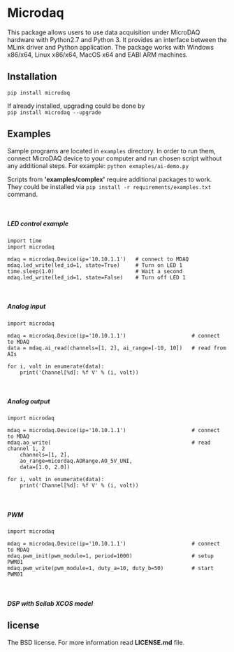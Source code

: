 # Microdaq

This package allows users to use data acquisition under MicroDAQ hardware 
with Python2.7 and Python 3. It provides an interface between the MLink driver 
and Python application. The package works with Windows x86/x64, Linux x86/x64, MacOS x64 
and EABI ARM machines.

## Installation

`pip install microdaq`

If already installed, upgrading could be done by\
`pip install microdaq --upgrade `

## Examples

Sample programs are located in `examples` directory. In order to run them,
connect MicroDAQ device to your computer and run chosen script without any 
additional steps. For example: `python exmaples/ai-demo.py`

Scripts from **'examples/complex'** require additional packages to work.\
They could be installed via `pip install -r requirements/examples.txt` command.

<br>

##### LED control example


    import time
    import microdaq

    mdaq = microdaq.Device(ip='10.10.1.1')   # connect to MDAQ
    mdaq.led_write(led_id=1, state=True)     # Turn on LED 1
    time.sleep(1.0)                          # Wait a second
    mdaq.led_write(led_id=1, state=False)    # Turn off LED 1

<br>

##### Analog input 

    import microdaq

    mdaq = microdaq.Device(ip='10.10.1.1')                     # connect to MDAQ
    data = mdaq.ai_read(channels=[1, 2], ai_range=[-10, 10])   # read from AIs
    
    for i, volt in enumerate(data):
        print('Channel[%d]: %f V' % (i, volt))

<br>

##### Analog output

    import microdaq

    mdaq = microdaq.Device(ip='10.10.1.1')                     # connect to MDAQ
    mdaq.ao_write(                                             # read channel 1, 2
        channels=[1, 2], 
        ao_range=micordaq.AORange.AO_5V_UNI, 
        data=[1.0, 2.0])  
    
    for i, volt in enumerate(data):
        print('Channel[%d]: %f V' % (i, volt))
        
<br>

##### PWM

    import microdaq

    mdaq = microdaq.Device(ip='10.10.1.1')                     # connect to MDAQ
    mdaq.pwm_init(pwm_module=1, period=1000)                   # setup PWM01
    mdaq.pwm_write(pwm_module=1, duty_a=10, duty_b=50)         # start PWM01 
    
<br>

##### DSP with Scilab XCOS model 
    
## license

The BSD license. For more information read **LICENSE.md** file.  
